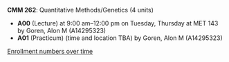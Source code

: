 **CMM 262**: Quantitative Methods/Genetics (4 units)

- **A00** (Lecture) at 9:00 am–12:00 pm on Tuesday, Thursday at MET 143 by Goren, Alon M (A14295323)
- **A01** (Practicum) (time and location TBA) by Goren, Alon M (A14295323)

[Enrollment numbers over time](./CMM262.tsv)
